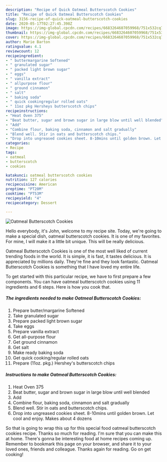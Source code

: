 ```yaml
---
description: "Recipe of Quick Oatmeal Butterscotch Cookies"
title: "Recipe of Quick Oatmeal Butterscotch Cookies"
slug: 3156-recipe-of-quick-oatmeal-butterscotch-cookies
date: 2020-05-17T02:27:45.398Z
image: https://img-global.cpcdn.com/recipes/6683264607059968/751x532cq70/oatmeal-butterscotch-cookies-recipe-main-photo.jpg
thumbnail: https://img-global.cpcdn.com/recipes/6683264607059968/751x532cq70/oatmeal-butterscotch-cookies-recipe-main-photo.jpg
cover: https://img-global.cpcdn.com/recipes/6683264607059968/751x532cq70/oatmeal-butterscotch-cookies-recipe-main-photo.jpg
author: Marie Barton
ratingvalue: 4.1
reviewcount: 12
recipeingredient:
- " buttermargarine Softened"
- " granulated sugar"
- " packed light brown sugar"
- " eggs"
- " vanilla extract"
- " allpurpose flour"
- " ground cinnamon"
- " salt"
- " baking soda"
- " quick cookingregular rolled oats"
- " 11oz pkg Hersheys butterscotch chips"
recipeinstructions:
- "Heat Oven 375"
- "Beat butter, sugar and brown sugar in large blow until well blended"
- "Add"
- "Combine flour, baking soda, cinnamon and salt gradually"
- "Blend well. Stir in oats and butterscotch chips."
- "Drop into ungreased cookies sheet. 8-10mins until golden brown. Let cool and enjoy. Makes about 4 dozens"
categories:
- Recipe
tags:
- oatmeal
- butterscotch
- cookies

katakunci: oatmeal butterscotch cookies 
nutrition: 127 calories
recipecuisine: American
preptime: "PT20M"
cooktime: "PT53M"
recipeyield: "4"
recipecategory: Dessert

---
```



![Oatmeal Butterscotch Cookies](https://img-global.cpcdn.com/recipes/6683264607059968/751x532cq70/oatmeal-butterscotch-cookies-recipe-main-photo.jpg)

Hello everybody, it's John, welcome to my recipe site. Today, we're going to make a special dish, oatmeal butterscotch cookies. It is one of my favorites. For mine, I will make it a little bit unique. This will be really delicious.

Oatmeal Butterscotch Cookies is one of the most well liked of current trending foods in the world. It is simple, it is fast, it tastes delicious. It is appreciated by millions daily. They're fine and they look fantastic. Oatmeal Butterscotch Cookies is something that I have loved my entire life.




To get started with this particular recipe, we have to first prepare a few components. You can have oatmeal butterscotch cookies using 11 ingredients and 6 steps. Here is how you cook that.

<!--inarticleads1-->

##### The ingredients needed to make Oatmeal Butterscotch Cookies:

1. Prepare  butter/margarine Softened
1. Take  granulated sugar
1. Prepare  packed light brown sugar
1. Take  eggs
1. Prepare  vanilla extract
1. Get  all-purpose flour
1. Get  ground cinnamon
1. Get  salt
1. Make ready  baking soda
1. Get  quick cooking/regular rolled oats
1. Prepare  (11oz. pkg.) Hershey&#39;s butterscotch chips




<!--inarticleads2-->

##### Instructions to make Oatmeal Butterscotch Cookies:

1. Heat Oven 375
1. Beat butter, sugar and brown sugar in large blow until well blended
1. Add
1. Combine flour, baking soda, cinnamon and salt gradually
1. Blend well. Stir in oats and butterscotch chips.
1. Drop into ungreased cookies sheet. 8-10mins until golden brown. Let cool and enjoy. Makes about 4 dozens




So that is going to wrap this up for this special food oatmeal butterscotch cookies recipe. Thanks so much for reading. I'm sure that you can make this at home. There's gonna be interesting food at home recipes coming up. Remember to bookmark this page on your browser, and share it to your loved ones, friends and colleague. Thanks again for reading. Go on get cooking!

